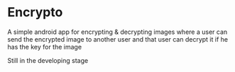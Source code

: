 # Encrypto

A simple android app for encrypting & decrypting images where a user can send the encrypted image to another user and that user can decrypt it if he has the key for the image

Still in the developing stage
